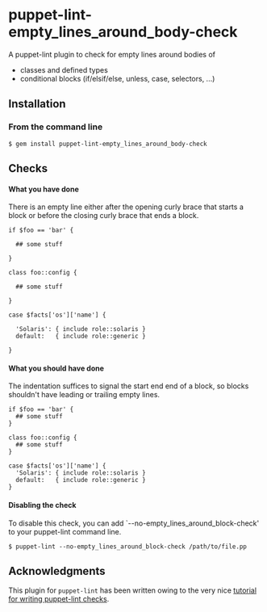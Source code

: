 puppet-lint-empty_lines_around_body-check
=========================================

A puppet-lint plugin to check for empty lines around bodies of
* classes and defined types
* conditional blocks (if/elsif/else, unless, case, selectors, ...)

## Installation

### From the command line

```shell
$ gem install puppet-lint-empty_lines_around_body-check
```

## Checks

#### What you have done

There is an empty line either after the opening curly brace that starts a block or before the closing curly brace that ends a block.

```puppet
if $foo == 'bar' {

  ## some stuff

}
```

```puppet
class foo::config {

  ## some stuff

}
```

```puppet
case $facts['os']['name'] {

  'Solaris': { include role::solaris }
  default:   { include role::generic }

}
```

#### What you should have done

The indentation suffices to signal the start end end of a block, so blocks shouldn't have leading or trailing empty lines.

```puppet
if $foo == 'bar' {
  ## some stuff
}
```

```puppet
class foo::config {
  ## some stuff
}
```

```puppet
case $facts['os']['name'] {
  'Solaris': { include role::solaris }
  default:   { include role::generic }
}
```

#### Disabling the check

To disable this check, you can add `--no-empty_lines_around_block-check' to your puppet-lint command line.

```
$ puppet-lint --no-empty_lines_around_block-check /path/to/file.pp
```

## Acknowledgments

This plugin for `puppet-lint` has been written owing to the very nice [tutorial for writing puppet-lint checks](http://puppet-lint.com/developer/tutorial/).
